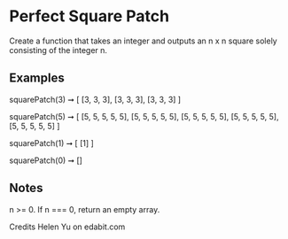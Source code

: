 # Perfect Square Patch

Create a function that takes an integer and outputs an n x n square solely consisting of the integer n.

## Examples

squarePatch(3) ➞ [
[3, 3, 3],
[3, 3, 3],
[3, 3, 3]
]

squarePatch(5) ➞ [
[5, 5, 5, 5, 5],
[5, 5, 5, 5, 5],
[5, 5, 5, 5, 5],
[5, 5, 5, 5, 5],
[5, 5, 5, 5, 5]
]

squarePatch(1) ➞ [
[1]
]

squarePatch(0) ➞ []

## Notes

n >= 0.
If n === 0, return an empty array.

Credits Helen Yu on edabit.com
